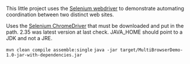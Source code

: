 This little project uses the [Selenium webdriver](http://www.seleniumhq.org) to demonstrate automating coordination between
two distinct web sites.

Uses the [Selenium ChromeDriver](http://chromedriver.storage.googleapis.com/index.html) that must be downloaded and put in the path.  2.35 was latest version at last check.
JAVA_HOME should point to a JDK and not a JRE.

`mvn clean compile assemble:single`
`java -jar target/MultiBrowserDemo-1.0-jar-with-dependencies.jar`
